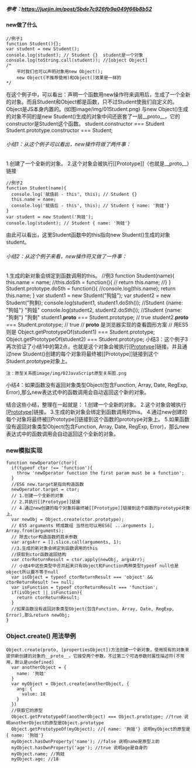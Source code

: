 ##### 参考：https://juejin.im/post/5bde7c926fb9a049f66b8b52

#### new做了什么
    //例子1
    function Student(){};
    var student = new Student();
    console.log(student); // Student {}  student是一个对象
    console.log(toString.call(student)); //[object Object]
    /*
        平时我们也可以声明对象用new Object();
        new Object(不推荐使用)和Object()效果是一样的
    */
  在这个例子中，可以看出：声明一个函数用new操作符来调用后，生成了一个全新的对象。而且Student和Object都是函数，只不过Student使我们自定义的。Object是JS本身内置的。(如图image/img/01Student.png)
  与new Object()生成的对象不同的是new Student()生成的对象中间还嵌套了一层__proto__，它的constructor是Student这个函数。
    student.constructor === Student
    Student.prototype.constructor === Student;
###### 小结1：从这个例子可以看出，new操作符做了两件事：
  1.创建了一个全新的对象。
  2.这个对象会被执行[[Prototype]]（也就是__proto__）链接

    //例子2
    function Student(name){
      console.log('赋值前 - this', this); // Student {}
      this.name = name;
      console.log('赋值后 - this', this); // Student { name: '狗娃'}
    }
    var student = new Student('狗娃');
    console.log(student); // Student { name: '狗娃'}
  由此可以看出，这里Student函数中的this指向new Student()生成的对象student。
###### 小结2：从这个例子来看，new操作符又做了一件事：
  1.生成的新对象会绑定到函数调用的this。
    //例3
    function Student(name){
      this.name = name;
      //this.doSth = function(){
      //  return this.name;
      //}
    }
    Student.prototype.doSth = function(){
      //console.log(this.name);
      return this.name;
    }
    var student1 = new Student("狗娃");
    var student2 = new Student("狗剩);
    console.log(student1, student1.doSth()); //Student {name: "狗娃"} "狗娃"
    console.log(student2, student2.doSth()); //Student {name: "狗剩"} "狗剩"
    student1.__proto__ === Student.prototype; // true
    student2.__proto__ === Student.prototype; // true
    // __proto__ 是浏览器实现的查看圆形方案
    // 用ES5则是
    Object.getPrototypeOf(student1) === Student.prototype;
    Object.getPrototypeOf(student2) === Student.prototype;
  小结3：这个例子3再次验证了小结1中的第2点，也就是这个对象会被执行[[Prototype]](也就是__proto__)链接。并且通过new Student()创建的每个对象将最终被[[Prototype]]链接到这个Student.prototype对象上。

    注：原型关系图image/img/02JavaScript原型关系图.png
  
  小结4：如果函数没有返回对象类型Object(包含Function, Array, Date, RegExp, Error),那么new表达式中的函数调用会自动返回这个新的对象。

  结合这些小结，整理在一起就是：
   1.创建一个全新的对象。
   2.这个对象会被执行[[Prototype]](也就是__proto__)链接。
   3.生成的新对象会绑定到函数调用的this。
   4.通过new创建的每个对象将最终被[[Prototype]]链接到这个函数的prototype对象上。
   5.如果函数没有返回对象类型Object(包含Function, Array, Date, RegExp, Error)，那么new表达式中的函数调用会自动返回这个全新的对象。


### new模拟实现
    function newOperator(ctor){
      if(typeof ctor !== 'function'){
        throw 'newOperator function the first param must be a function';
      }
      //ES6 new.target是指向构造函数
      newOperator.target = ctor;
      // 1.创建一个全新的对象
      // 2.并执行[[Prototype]]链接
      // 4.通过new创建的每个对象将最终被[[Prototype]]链接到这个函数的prototype对象上。
      var newObj = Object.create(ctor.prototype);
      // ES5 arguments 转成数组 当然也可以用ES6[ ...arguments ], Array.from(arguments);
      // 除去ctor构造函数的其余参数
      var argsArr = [].slice.call(arguments, 1);
      //3.生成的新对象会绑定到函数调用的this
      //获取到ctor函数返回结构
      var ctorReturnResult = ctor.apply(newObj, argsArr);
      // 小结4中这些类型中合并起来只有Object和Function两种类型typeof null也是object所以要不等于null
      var isObject = typeof ctorReturnResult === 'object' && ctorReturnResult !== null;
      var isFunction = typeof ctorReturnResult === 'function';
      if(isObject || isFunction){
        return ctorReturnResult;
      }
      //如果函数没有返回对象类型Object(包含Function, Array, Date, RegExp, Error),那么return newObj;
    }
    

### Object.create() 用法举例
    Object.create(proto, [propertiesObject])方法创建一个新对象，使用现有的对象来提供新创建的对象的__proto__。它接受两个参数，不过第二个可选参数时属性描述符(不常用，默认是undefined)
      var anotherObject = {
        name: '狗娃'
      }
      var myObject = Object.create(anotherObject, {
        ang: {
          value: 18
        }
      })
      //获取它的原型
      Object.getPrototypeOf(anotherObject) === Object.prototype; //true 说明anotherObject的原型是Object.prototype
      Object.getPrototypeOf(myObject); //{ name: '狗娃'} 说明myObject的原型是{ name: '狗娃'}
      myObject.hasOwnProperty('name'); //false 说明name是原型上的
      myObject.hasOwnProperty('age'); //true 说明age是自身的
      myObject.name; //狗娃
      myObject.age: //18